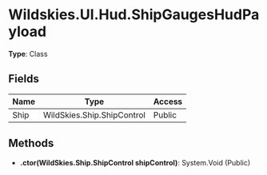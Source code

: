 ﻿# Wildskies.UI.Hud.ShipGaugesHudPayload

**Type**: Class

## Fields

| Name | Type | Access |
|------|------|--------|
| Ship | WildSkies.Ship.ShipControl | Public |

## Methods

- **.ctor(WildSkies.Ship.ShipControl shipControl)**: System.Void (Public)

